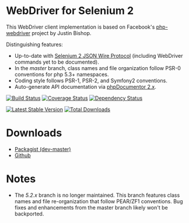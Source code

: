 WebDriver for Selenium 2
========================
This WebDriver client implementation is based on Facebook's [php-webdriver](https://github.com/facebook/php-webdriver/) project by Justin Bishop.

Distinguishing features:
* Up-to-date with [Selenium 2 JSON Wire Protocol](http://code.google.com/p/selenium/wiki/JsonWireProtocol) (including WebDriver commands yet to be documented).
* In the *master* branch, class names and file organization follow PSR-0 conventions for php 5.3+ namespaces.
* Coding style follows PSR-1, PSR-2, and Symfony2 conventions.
* Auto-generate API documentation via [phpDocumentor 2.x](http://phpdoc.org/).

[![Build Status](https://travis-ci.org/instaclick/php-webdriver.png)](https://travis-ci.org/instaclick/php-webdriver)
[![Coverage Status](https://coveralls.io/repos/instaclick/php-webdriver/badge.png)](https://coveralls.io/r/instaclick/php-webdriver)
[![Dependency Status](https://www.versioneye.com/php/instaclick:php-webdriver/badge.png)](https://www.versioneye.com/php/instaclick:php-webdriver/)

[![Latest Stable Version](https://poser.pugx.org/instaclick/php-webdriver/v/stable.png)](https://packagist.org/packages/instaclick/php-webdriver)
[![Total Downloads](https://poser.pugx.org/instaclick/php-webdriver/downloads.png)](https://packagist.org/packages/instaclick/php-webdriver)

Downloads
=========
* [Packagist (dev-master)](http://packagist.org/packages/instaclick/php-webdriver)
* [Github](https://github.com/instaclick/php-webdriver)

Notes
=====
* The *5.2.x* branch is no longer maintained. This branch features class names and file re-organization that follow PEAR/ZF1 conventions. Bug fixes and enhancements from the master branch likely won't be backported.
